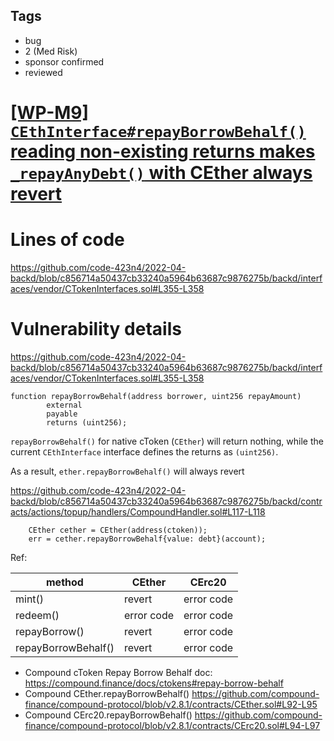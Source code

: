 ## Tags

- bug
- 2 (Med Risk)
- sponsor confirmed
- reviewed

# [[WP-M9] `CEthInterface#repayBorrowBehalf()` reading non-existing returns makes  `_repayAnyDebt()` with CEther always revert](https://github.com/code-423n4/2022-04-backd-findings/issues/121) 

# Lines of code

https://github.com/code-423n4/2022-04-backd/blob/c856714a50437cb33240a5964b63687c9876275b/backd/interfaces/vendor/CTokenInterfaces.sol#L355-L358


# Vulnerability details

https://github.com/code-423n4/2022-04-backd/blob/c856714a50437cb33240a5964b63687c9876275b/backd/interfaces/vendor/CTokenInterfaces.sol#L355-L358

```solidity
function repayBorrowBehalf(address borrower, uint256 repayAmount)
        external
        payable
        returns (uint256);
```

`repayBorrowBehalf()` for native cToken (`CEther`) will return nothing, while the current `CEthInterface` interface defines the returns as `(uint256)`.

As a result, `ether.repayBorrowBehalf()` will always revert

https://github.com/code-423n4/2022-04-backd/blob/c856714a50437cb33240a5964b63687c9876275b/backd/contracts/actions/topup/handlers/CompoundHandler.sol#L117-L118

```solidity
    CEther cether = CEther(address(ctoken));
    err = cether.repayBorrowBehalf{value: debt}(account);
```

Ref:

| method  | CEther | CErc20 |
|----------|------------|-------------|
| mint()   | revert      | error code  |
| redeem() | error code | error code  |
| repayBorrow() | revert | error code  |
| repayBorrowBehalf() | revert | error code  |


- Compound cToken Repay Borrow Behalf doc: https://compound.finance/docs/ctokens#repay-borrow-behalf
- Compound CEther.repayBorrowBehalf() https://github.com/compound-finance/compound-protocol/blob/v2.8.1/contracts/CEther.sol#L92-L95
- Compound CErc20.repayBorrowBehalf() https://github.com/compound-finance/compound-protocol/blob/v2.8.1/contracts/CErc20.sol#L94-L97

